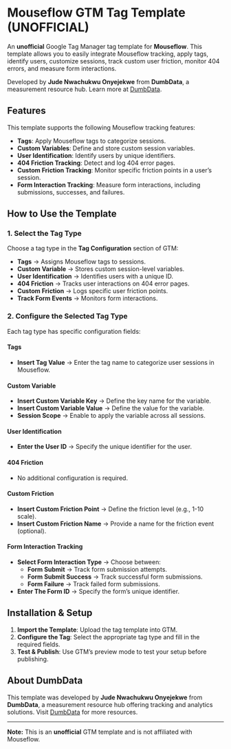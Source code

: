 # Mouseflow GTM Tag Template (UNOFFICIAL)

An **unofficial** Google Tag Manager tag template for **Mouseflow**. This template allows you to easily integrate Mouseflow tracking, apply tags, identify users, customize sessions, track custom user friction, monitor 404 errors, and measure form interactions.

Developed by **Jude Nwachukwu Onyejekwe** from **DumbData**, a measurement resource hub. Learn more at [DumbData](https://dumbdata.co).

## Features
This template supports the following Mouseflow tracking features:
- **Tags**: Apply Mouseflow tags to categorize sessions.
- **Custom Variables**: Define and store custom session variables.
- **User Identification**: Identify users by unique identifiers.
- **404 Friction Tracking**: Detect and log 404 error pages.
- **Custom Friction Tracking**: Monitor specific friction points in a user’s session.
- **Form Interaction Tracking**: Measure form interactions, including submissions, successes, and failures.

## How to Use the Template

### 1. **Select the Tag Type**
Choose a tag type in the **Tag Configuration** section of GTM:

- **Tags** → Assigns Mouseflow tags to sessions.
- **Custom Variable** → Stores custom session-level variables.
- **User Identification** → Identifies users with a unique ID.
- **404 Friction** → Tracks user interactions on 404 error pages.
- **Custom Friction** → Logs specific user friction points.
- **Track Form Events** → Monitors form interactions.

### 2. **Configure the Selected Tag Type**
Each tag type has specific configuration fields:

#### **Tags**
- **Insert Tag Value** → Enter the tag name to categorize user sessions in Mouseflow.

#### **Custom Variable**
- **Insert Custom Variable Key** → Define the key name for the variable.
- **Insert Custom Variable Value** → Define the value for the variable.
- **Session Scope** → Enable to apply the variable across all sessions.

#### **User Identification**
- **Enter the User ID** → Specify the unique identifier for the user.

#### **404 Friction**
- No additional configuration is required.

#### **Custom Friction**
- **Insert Custom Friction Point** → Define the friction level (e.g., 1-10 scale).
- **Insert Custom Friction Name** → Provide a name for the friction event (optional).

#### **Form Interaction Tracking**
- **Select Form Interaction Type** → Choose between:
  - **Form Submit** → Track form submission attempts.
  - **Form Submit Success** → Track successful form submissions.
  - **Form Failure** → Track failed form submissions.
- **Enter The Form ID** → Specify the form’s unique identifier.

## Installation & Setup
1. **Import the Template**: Upload the tag template into GTM.
2. **Configure the Tag**: Select the appropriate tag type and fill in the required fields.
3. **Test & Publish**: Use GTM’s preview mode to test your setup before publishing.

## About DumbData
This template was developed by **Jude Nwachukwu Onyejekwe** from **DumbData**, a measurement resource hub offering tracking and analytics solutions. Visit [DumbData](https://dumbdata.co) for more resources.

---

**Note:** This is an **unofficial** GTM template and is not affiliated with Mouseflow.


